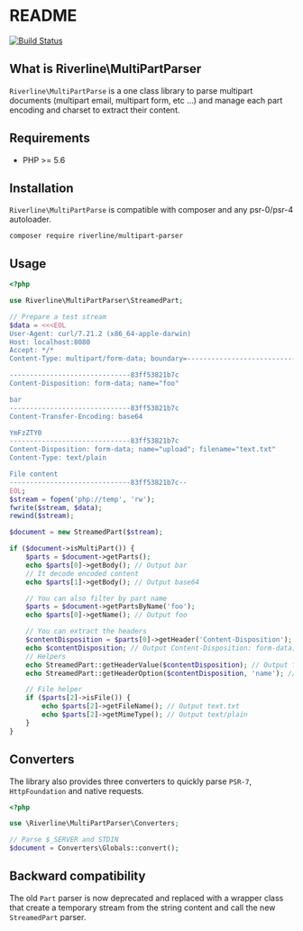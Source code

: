 # README

[![Build Status](https://travis-ci.org/Riverline/multipart-parser.svg?branch=master)](https://travis-ci.org/Riverline/multipart-parser)

## What is Riverline\MultiPartParser

``Riverline\MultiPartParse`` is a one class library to parse multipart documents (multipart email, multipart form, etc ...) 
and manage each part encoding and charset to extract their content.

## Requirements

* PHP >= 5.6

## Installation

``Riverline\MultiPartParse`` is compatible with composer and any psr-0/psr-4 autoloader.

```
composer require riverline/multipart-parser
```

## Usage

```php
<?php

use Riverline\MultiPartParser\StreamedPart;

// Prepare a test stream
$data = <<<EOL
User-Agent: curl/7.21.2 (x86_64-apple-darwin)
Host: localhost:8080
Accept: */*
Content-Type: multipart/form-data; boundary=----------------------------83ff53821b7c

------------------------------83ff53821b7c
Content-Disposition: form-data; name="foo"

bar
------------------------------83ff53821b7c
Content-Transfer-Encoding: base64

YmFzZTY0
------------------------------83ff53821b7c
Content-Disposition: form-data; name="upload"; filename="text.txt"
Content-Type: text/plain

File content
------------------------------83ff53821b7c--
EOL;
$stream = fopen('php://temp', 'rw');
fwrite($stream, $data);
rewind($stream);

$document = new StreamedPart($stream);

if ($document->isMultiPart()) {
    $parts = $document->getParts();
    echo $parts[0]->getBody(); // Output bar
    // It decode encoded content
    echo $parts[1]->getBody(); // Output base64

    // You can also filter by part name
    $parts = $document->getPartsByName('foo');
    echo $parts[0]->getName(); // Output foo

    // You can extract the headers
    $contentDisposition = $parts[0]->getHeader('Content-Disposition');
    echo $contentDisposition; // Output Content-Disposition: form-data; name="foo"
    // Helpers
    echo StreamedPart::getHeaderValue($contentDisposition); // Output form-data
    echo StreamedPart::getHeaderOption($contentDisposition, 'name'); // Output foo

    // File helper
    if ($parts[2]->isFile()) {
        echo $parts[2]->getFileName(); // Output text.txt
        echo $parts[2]->getMimeType(); // Output text/plain
    }
}
```

## Converters

The library also provides three converters to quickly parse `PSR-7`, `HttpFoundation` and native requests.

```php
<?php

use \Riverline\MultiPartParser\Converters;

// Parse $_SERVER and STDIN
$document = Converters\Globals::convert();
```

## Backward compatibility

The old `Part` parser is now deprecated and replaced with a wrapper class that create a temporary stream
from the string content and call the new `StreamedPart` parser.
